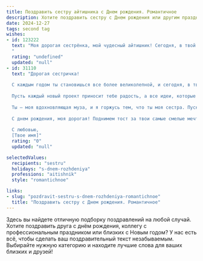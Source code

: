 ```yaml
---
title: Поздравить сестру айтишника c Днем рождения. Романтичное
description: Хотите поздравить сестру c Днем рождения или другим праздником? Наш ИИ создаст незабываемое поздравление, а вы обязательно выделитесь среди других.  
date: 2024-12-27
tags: second tag
wishes:
- id: 123222
  text: "Моя дорогая сестрёнка, мой чудесный айтишник! Сегодня, в твой день рождения, я хочу сказать тебе, что ты – невероятный человек, полный света, энергии и таланта.  Твой ум, подобен сверкающей звезде, прокладывающий путь к новым технологиям и возможностям.  Пусть твой код жизни будет написан любовью, счастьем и бесконечными успехами.  Я люблю тебя безмерно, и желаю тебе сегодня и всегда океана нежности, радости и исполнения всех самых заветных желаний!  Будь счастлива, моя дорогая!
  "
  rating: "undefined"
  updated: "null"
- id: 31110
  text: "Дорогая сестричка!
  
  С каждым годом ты становишься все более великолепной, и сегодня, в твой день рождения, хочу пожелать тебе незабываемых мгновений и безграничного счастья. Как истинный Айтишник, ты умеешь создавать чудеса из кода и воплощать свои мечты в реальность.
  
  Пусть каждый новый проект приносит тебе радость, а все идеи, которые родятся в твоем гениальном мозгу, станут яркими звездами на небе твоей карьеры. Желаю, чтобы жизнь твоя была наполнена теплом, как уютный домашний Wi-Fi, и счастьем, которое не подлежит перепрограммированию.
  
  Ты — моя вдохновляющая муза, и я горжусь тем, что ты моя сестра. Пускай этот день принесет тебе не только подарки, но и море любви, улыбок и романтики.
  
  С днем рождения, моя дорогая! Поднимем тост за твои самые смелые мечты и их осуществление!
  
  С любовью,
  [Твое имя]"
  rating: "0"
  updated: "null"

selectedValues:
  recipients: "sestru"
  holidays: "s-dnem-rozhdeniya"
  professions: "aitishnik"
  style: "romantichnoe"

links:
- slug: "pozdravit-sestru-s-dnem-rozhdeniya-romantichnoe"
  title: "Поздравить сестру c Днем рождения. Романтичное"
---
```


Здесь вы найдете отличную подборку поздравлений на любой случай. 
Хотите поздравить друга с днём рождения, коллегу с профессиональным праздником или близких с Новым годом? У нас есть всё, чтобы сделать ваш поздравительный текст незабываемым. Выбирайте нужную категорию и находите лучшие слова для ваших близких и друзей!
